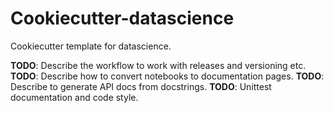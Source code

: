 Cookiecutter-datascience
========================

Cookiecutter template for datascience.


**TODO**: Describe the workflow to work with releases and versioning etc.
**TODO**: Describe how to convert notebooks to documentation pages.
**TODO**: Describe to generate API docs from docstrings.
**TODO**: Unittest documentation and code style.
